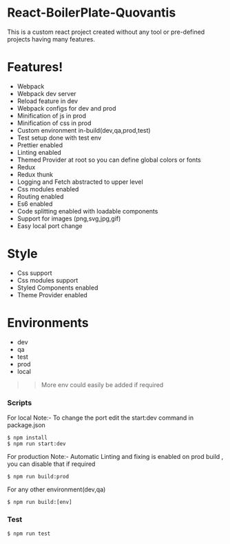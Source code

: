 # React-BoilerPlate-Quovantis
This is a custom react project created without any tool or pre-defined projects having many features.

# Features!

  - Webpack
  - Webpack dev server
  - Reload feature in dev
  - Webpack configs for dev and prod
  - Minification of js in prod
  - Minification of css in prod
  - Custom environment in-build(dev,qa,prod,test)
  - Test setup done with test env
  - Prettier enabled
  - Linting enabled
  - Themed Provider at root so you can define global colors or fonts
  - Redux 
  - Redux thunk
  - Logging and Fetch abstracted to upper level
  - Css modules enabled
  - Routing enabled
  - Es6 enabled
  - Code splitting enabled with loadable components
  - Support for images (png,svg,jpg,gif)
  - Easy local port change


# Style

  - Css support
  - Css modules support
  - Styled Components enabled
  - Theme Provider enabled

# Environments
  - dev
  - qa
  - test
  - prod
  - local
>> More env could easily be added if required

### Scripts 
For local
Note:- To change the port edit the start:dev command in package.json
```
$ npm install
$ npm run start:dev
```

For production
Note:- Automatic Linting and fixing is enabled on prod build , you can disable that if required
```
$ npm run build:prod
```
For any other environment(dev,qa)

```
$ npm run build:[env]
```


### Test


```sh
$ npm run test
```

